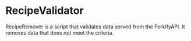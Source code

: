 # RecipeValidator
RecipeRemover is a script that validates data served from the ForkifyAPI.
It removes data that does not meet the criteria.



